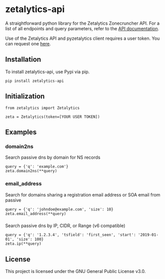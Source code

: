 # zetalytics-api

A straightforward python library for the Zetalytics Zonecruncher API.  For a list of all endpoints and query parameters, refer to the [API documentation](https://zonecruncher.com/api-v1-docs/).

Use of the Zetalytics API and pyzetalytics client requires a user token.  You can request one [here](https://zetalytics.com/feb20/hands-on.html).

## Installation

To install zetalytics-api, use Pypi via pip.

```
pip install zetalytics-api
```


## Initialization

```
from zetalytics import Zetalytics

zeta = Zetalytics(token=[YOUR USER TOKEN])
```

## Examples

### domain2ns
Search passive dns by domain for NS records
```
query = {'q': 'example.com'}
zeta.domain2ns(**query)
```

### email_address
Search for domains sharing a registration email address or SOA email from passive
```
query = {'q': 'johndoe@example.com', 'size': 10}
zeta.email_address(**query)
```

###
Search passive dns by IP, CIDR, or Range (v6 compatible)
```
query = {'q': '1.2.3.4', 'tsfield': 'first_seen', 'start': '2019-01-01', 'size': 100}
zeta.ip(**query)
```

## License
This project is licensed under the GNU General Public License v3.0.